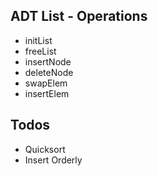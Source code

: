 ## ADT List - Operations

- initList
- freeList
- insertNode
- deleteNode
- swapElem
- insertElem

## Todos
- Quicksort
- Insert Orderly